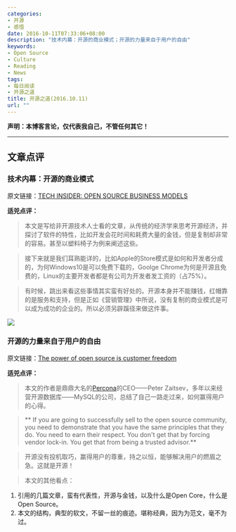 ```yaml
---
categories:
- 开源
- 感悟
date: 2016-10-11T07:33:06+08:00
description: "技术内幕：开源的商业模式；开源的力量来自于用户的自由"
keywords:
- Open Source
- Culture
- Reading
- News
tags:
- 每日阅读
- 开源之道
title: 开源之道(2016.10.11)
url: ""
---
```


**声明：本博客言论，仅代表我自己，不管任何其它！**

---

## 文章点评

### 技术内幕：开源的商业模式

原文链接：[TECH INSIDER: OPEN SOURCE BUSINESS MODELS](http://www.bangaloremirror.com/bangalore/others/Tech-Insider-Open-source-business-models/articleshow/54769417.cms)

**适兕点评：**

> 本文是写给非开源技术人士看的文章，从传统的经济学来思考开源经济，并探讨了软件的特性，比如开发会花时间和耗费大量的金钱，但是复制却非常的容易。甚至以塑料椅子为例来阐述这些。

> 接下来就是我们耳熟能详的，比如Apple的Store模式是如何和开发者分成的，为何Windows10是可以免费下载的，Goolge Chrome为何是开源且免费的，Linux的主要开发者都是有公司为开发者发工资的（占75%）。

> 有时候，跳出来看这些事情其实蛮有好处的。开源本身并不能赚钱，红帽靠的是服务和支持，但是正如《营销管理》中所说，没有复制的商业模式是可以成为成功的企业的。所以必须另辟蹊径来做这件事。

![](https://opensource.com/sites/default/files/styles/image-full-size/public/images/business/BIZ_integralintegration.png?itok=bOBwD2sh)

### 开源的力量来自于用户的自由

原文链接：[The power of open source is customer freedom](https://opensource.com/business/16/10/power-open-source-customer-freedom)

**适兕点评：**

> 本文的作者是鼎鼎大名的[Percona](http://www.percona.com/)的CEO——Peter Zaitsev，多年以来经营开源数据库——MySQL的公司，总结了自己一路走过来，如何赢得用户的心得。

> ** If you are going to successfully sell to the open source community, you need to demonstrate that you have the same principles that they do. You need to earn their respect. You don't get that by forcing vendor lock-in. You get that from being a trusted advisor.**

> 开源没有投机取巧，赢得用户的尊重，持之以恒，能够解决用户的燃眉之急。这就是开源！

> 本文的其他看点：

1. 引用的几篇文章，蛮有代表性，开源与金钱，以及什么是Open Core，什么是Open Source。
2. 本文的结构，典型的软文，不留一丝的痕迹。堪称经典，因为为范文，毫不为过。

